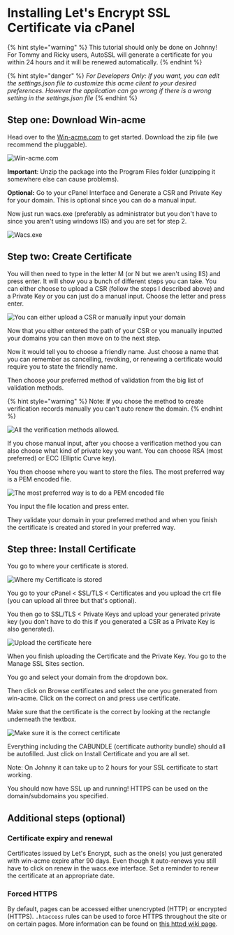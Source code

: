 # Installing Let's Encrypt SSL Certificate via cPanel

{% hint style="warning" %}
This tutorial should only be done on Johnny! For Tommy and Ricky users, AutoSSL will generate a certificate for you within 24 hours and it will be renewed automatically.
{% endhint %}

{% hint style="danger" %}
_For Developers Only: If you want, you can edit the settings.json file to customize this acme client to your desired preferences. However the application can go wrong if there is a wrong setting in the settings.json file_
{% endhint %}

## Step one: Download Win-acme

Head over to the [Win-acme.com](https://win-acme.com) to get started. Download the zip file \(we recommend the pluggable\).

![Win-acme.com](../.gitbook/assets/screenshot-2021-04-19-122035.jpg)

**Important**: Unzip the package into the Program Files folder \(unzipping it somewhere else can cause problems\).

**Optional:** Go to your cPanel Interface and Generate a CSR and Private Key for your domain. This is optional since you can do a manual input.

Now just run wacs.exe \(preferably as administrator but you don't have to since you aren't using windows IIS\) and you are set for step 2.

![Wacs.exe](../.gitbook/assets/screenshot-2021-04-19-131542.jpg)

## Step two: Create Certificate

You will then need to type in the letter M \(or N but we aren't using IIS\) and press enter. It will show you a bunch of different steps you can take. You can either choose to upload a CSR \(follow the steps I described above\) and a Private Key or you can just do a manual input. Choose the letter and press enter.

![ You can either upload a CSR or manually input your domain](../.gitbook/assets/screenshot-2021-04-19-132801.jpg)

Now that you either entered the path of your CSR  or you manually inputted your domains you can then move on to the next step.

Now it would tell you to choose a friendly name. Just choose a name that you can remember as cancelling, revoking, or renewing a certificate would require you to state the friendly name.

Then choose your preferred method of validation from the big list of validation methods.

{% hint style="warning" %}
Note: If you chose the method to create verification records manually you can't auto renew the domain.
{% endhint %}

![All the verification methods allowed.](../.gitbook/assets/screenshot-2021-04-19-133912.jpg)

 If you chose manual input, after you choose a verification method you can also choose what kind of private key you want. You can choose RSA \(most preferred\) or ECC \(Elliptic Curve key\).

You then choose where you want to store the files. The most preferred way is a PEM encoded file.

![The most preferred way is to do a PEM encoded file](../.gitbook/assets/screenshot-2021-04-19-134504.jpg)

You input the file location and press enter.

They validate your domain in your preferred method and when you finish the certificate is created and stored in your preferred way.

## Step three: Install Certificate 

You go to where your certificate is stored.

![Where my Certificate is stored](../.gitbook/assets/screenshot-2021-04-19-135029.jpg)

You go to your cPanel &lt; SSL/TLS &lt; Certificates and you upload the crt file \(you can upload all three but that's optional\).

You then go to SSL/TLS &lt; Private Keys and upload your generated private key \(you don't have to do this if you generated a CSR as a Private Key is also generated\).

![Upload the certificate here](../.gitbook/assets/screenshot-2021-04-19-135439.jpg)

When you finish uploading the Certificate and the Private Key. You go to the Manage SSL Sites section.

You go and select your domain from the dropdown box.

Then click on Browse certificates and select the one you generated from win-acme. Click on the correct on and press use certificate.

Make sure that the certificate is the correct by looking at the rectangle underneath the textbox.

![Make sure it is the correct certificate](../.gitbook/assets/screenshot-2021-04-19-140442.jpg)

Everything including the CABUNDLE \(certificate authority bundle\) should all be autofilled. Just click on Install Certificate and you are all set. 

Note: On Johnny it can take up to 2 hours for your SSL certificate to start working.

You should now have SSL up and running! HTTPS can be used on the domain/subdomains you specified.

## Additional steps \(optional\)

### Certificate expiry and renewal

Certificates issued by Let's Encrypt, such as the one\(s\) you just generated with win-acme expire after 90 days. Even though it auto-renews you still have to click on renew in the wacs.exe interface. Set a reminder to renew the certificate at an appropriate date.

### Forced HTTPS

By default, pages can be accessed either unencrypted \(HTTP\) or encrypted \(HTTPS\). `.htaccess` rules can be used to force HTTPS throughout the site or on certain pages. More information can be found on [this httpd wiki page](https://wiki.apache.org/httpd/RewriteHTTPToHTTPS).

